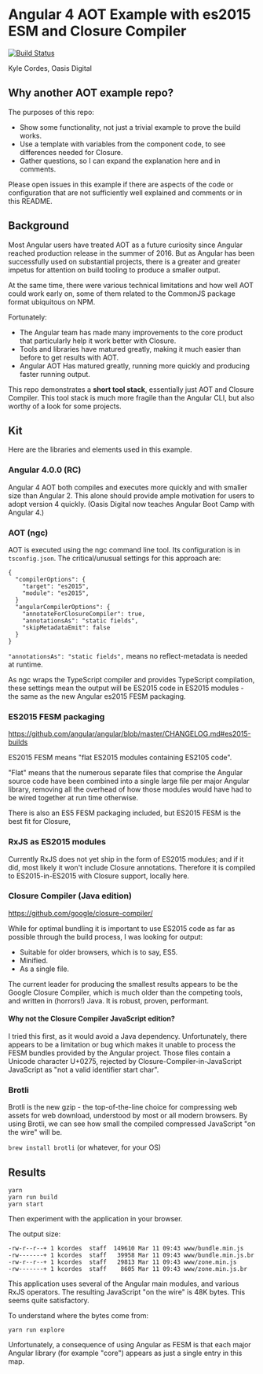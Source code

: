 # Angular 4 AOT Example with es2015 ESM and Closure Compiler

[![Build Status](https://travis-ci.org/OasisDigital/angular-aot-closure.svg?branch=master)](https://travis-ci.org/OasisDigital/angular-aot-closure)

Kyle Cordes, Oasis Digital

## Why another AOT example repo?

The purposes of this repo:

* Show some functionality, not just a trivial example to prove the
  build works.
* Use a template with variables from the component code, to see
  differences needed for Closure.
* Gather questions, so I can expand the explanation here and in
  comments.

Please open issues in this example if there are aspects of the code or
configuration that are not sufficiently well explained and comments or
in this README.

## Background

Most Angular users have treated AOT as a future curiosity since
Angular reached production release in the summer of 2016.  But as
Angular has been successfully used on substantial projects, there is a
greater and greater impetus for attention on build tooling to produce
a smaller output.

At the same time, there were various technical limitations and how
well AOT could work early on, some of them related to the CommonJS
package format ubiquitous on NPM.

Fortunately:

* The Angular team has made many improvements to the core product that
  particularly help it work better with Closure.
* Tools and libraries have matured greatly, making it
  much easier than before to get results with AOT.
* Angular AOT Has matured greatly, running more quickly and producing
  faster running output.

This repo demonstrates a **short tool stack**, essentially just AOT
and Closure Compiler. This tool stack is much more fragile than the
Angular CLI, but also worthy of a look for some projects.

## Kit

Here are the libraries and elements used in this example.

### Angular 4.0.0 (RC)

Angular 4 AOT both compiles and executes more quickly and with smaller
size than Angular 2. This alone should provide ample motivation for
users to adopt version 4 quickly. (Oasis Digital now teaches Angular
Boot Camp with Angular 4.)

### AOT (ngc)

AOT is executed using the ngc command line tool. Its configuration is
in `tsconfig.json`. The critical/unusual settings for this approach are:

```
{
  "compilerOptions": {
    "target": "es2015",
    "module": "es2015",
  }
  "angularCompilerOptions": {
    "annotateForClosureCompiler": true,
    "annotationsAs": "static fields",
    "skipMetadataEmit": false
  }
}
```

```"annotationsAs": "static fields",``` means no reflect-metadata is
needed at runtime.

As ngc wraps the TypeScript compiler and provides TypeScript
compilation, these settings mean the output will be ES2015 code in
ES2015 modules - the same as the new Angular es2015 FESM packaging.

### ES2015 FESM packaging

<https://github.com/angular/angular/blob/master/CHANGELOG.md#es2015-builds>

ES2015 FESM means "flat ES2015 modules containing ES2105 code".

"Flat" means that the numerous separate files that comprise the
Angular source code have been combined into a single large file per
major Angular library, removing all the overhead of how those modules
would have had to be wired together at run time otherwise.

There is also an ES5 FESM packaging included, but ES2015 FESM is the
best fit for Closure,

### RxJS as ES2015 modules

Currently RxJS does not yet ship in the form of ES2015 modules; and if
it did, most likely it won't include Closure annotations. Therefore it
is compiled to ES2015-in-ES2015 with Closure support, locally here.

### Closure Compiler (Java edition)

<https://github.com/google/closure-compiler/>

While for optimal bundling it is important to use ES2015 code as far
as possible through the build process, I was looking for output:

* Suitable for older browsers, which is to say, ES5.
* Minified.
* As a single file.

The current leader for producing the smallest results appears to be
the Google Closure Compiler, which is much older than the competing
tools, and written in (horrors!) Java. It is robust, proven,
performant.

#### Why not the Closure Compiler JavaScript edition?

I tried this first, as it would avoid a Java dependency.
Unfortunately, there appears to be a limitation or bug which makes it
unable to process the FESM bundles provided by the Angular project.
Those files contain a Unicode character U+0275, rejected by
Closure-Compiler-in-JavaScript JavaScript as "not a valid identifier
start char".

### Brotli

Brotli is the new gzip - the top-of-the-line choice for compressing
web assets for web download, understood by most or all modern
browsers. By using Brotli, we can see how small the compiled
compressed JavaScript "on the wire" will be.

`brew install brotli` (or whatever, for your OS)

## Results

```
yarn
yarn run build
yarn start
```

Then experiment with the application in your browser.

The output size:

```
-rw-r--r--+ 1 kcordes  staff  149610 Mar 11 09:43 www/bundle.min.js
-rw-------+ 1 kcordes  staff   39958 Mar 11 09:43 www/bundle.min.js.br
-rw-r--r--+ 1 kcordes  staff   29813 Mar 11 09:43 www/zone.min.js
-rw-------+ 1 kcordes  staff    8605 Mar 11 09:43 www/zone.min.js.br
```

This application uses several of the Angular main modules, and various
RxJS operators. The resulting JavaScript "on the wire" is 48K bytes.
This seems quite satisfactory.

To understand where the bytes come from:

```
yarn run explore
```

Unfortunately, a consequence of using Angular as FESM is that each
major Angular library (for example "core") appears as just a single
entry in this map.
